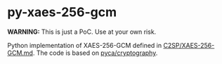 # py-xaes-256-gcm

**WARNING:** This is just a PoC. Use at your own risk.

Python implementation of XAES-256-GCM defined in [C2SP/XAES-256-GCM.md](https://github.com/C2SP/C2SP/blob/main/XAES-256-GCM.md). The code is based on [pyca/cryptography](https://cryptography.io).